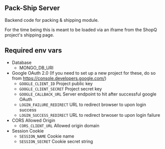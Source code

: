 ## Pack-Ship Server
Backend code for packing & shipping module.

For the time being this is meant to be loaded via an iframe from the ShopQ project's shipping page.

## Required env vars
* Database
  - MONGO_DB_URI
* Google OAuth 2.0 (If you need to set up a new project for these, do so from https://console.developers.google.com/)
  - `GOOGLE_CLIENT_ID` Project public key
  - `GOOGLE_CLIENT_SECRET` Project secret key
  - `GOOGLE_CALLBACK_URL` Server endpoint to hit after successful google OAuth
  - `LOGIN_FAILURE_REDIRECT` URL to redirect browser to upon login success
  - `LOGIN_SUCCESS_REDIRECT` URL to redirect brwoser to upon login failure
* CORS Allowed Origin
  - `CORS_CLIENT_URL` Allowed origin domain
* Session Cookie
  - `SESSION_NAME` Cookie name
  - `SESSION_SECRET` Cookie secret string